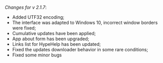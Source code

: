 _Changes for v 2.1.7_:
- Added UTF32 encoding;
- The interface was adapted to Windows 10, incorrect window borders were fixed;
- Cumulative updates have been applied;
- App about form has been upgraded;
- Links list for HypeHelp has been updated;
- Fixed the updates downloader behavior in some rare conditions;
- Fixed some minor bugs

